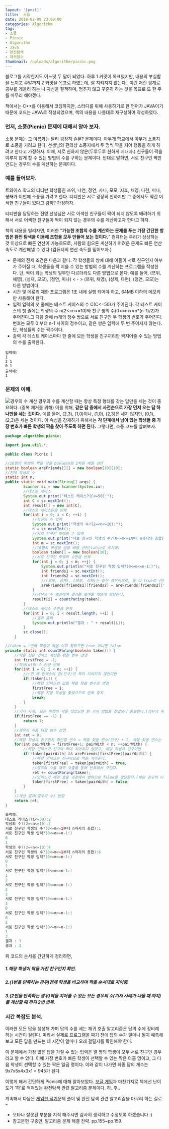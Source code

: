 ```yaml
---
layout: '[post]'
title:  소풍
date: 2018-02-09 23:00:00
categories: Algorithm
tag:
- 소풍
- Picnic
- Algorithm
- Java
- 완전탐색
- 재귀함수
thumbnail: /uploads/algorithm/picnic.png
---
```


블로그를 시작한지도 어느덧 두 달이 되었다. 하루 1 커밋이 목표였지만, 내용의 부실함을 느끼고 주말까지 2 커밋을 목표로 하였는데, 잘 지켜지지 않는다.. 이런 저런 핑계로 공부를 게을리 하는 나 자신을 질책하며, 멈추지 않고 꾸준히 하는 것을 목표로 또 한 주를 마무리 해야겠다.

책에서는 C++를 이용해서 코딩하지만, 스터디를 위해 사용하기로 한 언어가 JAVA이기 때문에 코드는 JAVA로 작성되었으며, 책의 내용을 나름대로 재구성하여 작성하였다.

### 먼저, 소풍(Picnic) 문제에 대해서 알아 보자.
소풍 문제는 그 이름과는 달리 굉장히 슬픈? 문제이다. 아무개 학교에서 아무개 소풍지로 소풍을 가려고 한다. 선생님의 편의상 소풍지에서 두 명씩 짝을 지어 행동을 하게 하려고 한다고 가정하자. 이때, 서로 친하지 않은(두루두루 친하게 지내자.) 친구들이 짝을 이루지 않게 할 수 있는 방법의 수를 구하는 문제이다. 반대로 말하면, 서로 친구인 짝만 만드는 경우의 수를 계산하는 문제이다.

### 예를 들어보자.
트와이스 학교의 티티반 학생들인 쯔위, 나연, 정연, 사나, 모모, 지효, 채영, 다현, 미나, ~~성재~~가 이번에 소풍을 가려고 한다. 티티반은 서로 굉장히 친하지만 그 중에서도 약간 어색한 친구들이 있다고 감히? 가정하자.

티티반을 담당하는 진영 선생님은 서로 어색한 친구들이 짝이 되지 않도록 배려하기 위해서 서로 어색한 친구들이 짝이 되지 않는 경우의 수를 계산하고자 한다고 하자.  

책의 내용을 빌리자면, 이러한 "**가능한 조합의 수를 계산하는 문제를 푸는 가장 간단한 방법은 완전 탐색을 이용해 조합을 모두 만들어 보는 것이다.**" 컴퓨터는 우리가 상상하는 것 이상으로 빠른 연산이 가능하므로, 사람의 힘으론 계산하기 어려운 문제도 빠른 연산 속도로 계산해낼 수 있다.(컴퓨터의 연산 속도를 믿어보자.)

- 문제의 전제 조건은 다음과 같다.
각 학생들의 쌍에 대해 이들이 서로 친구인지 여부가 주어질 때, 학생들을 짝 지을 수 있는 방법의 수를 계산하는 프로그램을 작성한다. 단, 짝이 되는 학생의 일부만 다르더라도 다른 방법으로 본다.
예를 들어, (쯔위, 채영), (성재, 모모), (정연, 미나) < - > (쯔위, 채영), (상제, 다현), (정연, 모모)는 다른 방법이다.
- 시간 및 메로리 제한
프로그램은 1초 내에 실행 되어야 하고, 64MB 이하의 메모리만 사용해야 한다.
- 입력
입력의 첫 줄에는 테스트 케이스의 수 C(C<=50)가 주어진다. 각 테스트 케이스의 첫 줄에는 학생의 수 n(2<=n<=10)와 친구 쌍의 수(0<=m<=n*(n-1)/2)가 주어진다.그 다음 줄에 m개의 정수 쌍으로 서로 친구인 두 학생의 번호가 주어진다. 번호는 모두 0 부터 n-1 사이의 정수이고, 같은 쌍은 입력에 두 번 주어지지 않는다. 단, 학생들의 수는 짝수이다.
- 출력
각 테스트 케이스마다 한 줄에 모든 학생을 친구끼리만 짝지어줄 수 있는 방법의 수를 출력한다.
```
입력예:
1
2 1
0 1
출력예:
1
```

### 문제의 이해.
![경우의 수 계산](/uploads/algorithm/picnic.png)
경우의 수를 계산할 때는 항상 특정 형태를 갖는 답만을 세는 것이 중요하다. (중복 제거를 위해) 이를 위해, **같은 답 중에서 사전순으로 가장 먼저 오는 답 하나만을 세는 것이다.**
예를 들어, (2,3), (1,0)이나, (1,0), (2,3)은 세지 않지만, (0,1), (2,3)은 세는 것이다. 이 속성을 강제하기 위해서는 **각 단계에서 남아 있는 학생들 중 가장 번호가 빠른 학생의 짝을 찾아 주도록 하면 된다.** 그렇다면, 소풍 코드를 살펴보자.
```java
package algorithm.picnic;

import java.util.*;

public class Picnic {

//10명의 학생의 짝을 담을 boolean형 2차원 배열 선언
static boolean areFriends[][] = new boolean[10][10];
//전체 학생의 수
static int n;
public static void main(String[] args) {
		Scanner sc = new Scanner(System.in);
		//테스트 케이스
		System.out.print("테스트 케이스?(C<=50):");
		int C = sc.nextInt();
		int result[] = new int[C];
		//테스트 케이스만큼 반복
		for(int i = 0; i < C; ++i) {
			//학생의 수 입력
			System.out.print("학생의 수?(2=<n<=10):");
			n = sc.nextInt();
			//서로 친구인 학생의 수 입력
			System.out.print("서로 친구인 학생의 수?(0<=m<=1부터 n까지의 총합):");
			int m = sc.nextInt();
			//10명의 학생을 담을 배열 선언(false로 초기화)
			boolean taken[] = new boolean[10];
			//서로 친구인 학생의 수만큼 반복
			for(int j = 0; j < m; ++j) {
				System.out.println("서로 친구인 학생 입력?(0<=m<=n-1:)");
				int friends1 = sc.nextInt();
				int friends2 = sc.nextInt();
				//(모모, 성재), (모모, 성재)는 같은 경우이므로, 둘 다 true로 선언.
				areFriends[friends1][friends2] = areFriends[friends2][friends1] = true;
			}
			//경우의 수 계산하여 결과를 보여줄 배열에 할당한다.
			result[i] = countParing(taken);
		}
		//테스트 케이스 수만큼 반복
		for(int i = 0; i < result.length; ++i) {
			//결과 출력
			System.out.println("결과 : " + result[i]);
		}
		sc.close();
	}

//taken = i번째 학생이 짝을 이미 찾았으면 true 아니면 false
private static int countParing(boolean taken[]) {
	//짝을 찾은 인덱스 계산을 위한 변수 선언
	int firstFree = -1;
	//학생(n)의 수 만큼 반복
	for(int i = 0; i < n; ++i) {
		//i번 째 인덱스의 값(친구)이 짝이 지어지지 않았다면
		if(!taken[i]) {
			//해당 인덱스의 값을 짝을 찾을 변수로 변경
			firstFree = i;
			//짝을 지을 학생을 찾았으므로 반복 중지
			break;
		}
	}
	//기저 사례: 모든 학생이 짝을 찾았으면 한 가지 방법을 찾았으니 종료한다.(경우의 수 하나 찾음!)
	if(firstFree == -1) {
		return 1;
	}
	//경우의 수를 더할 변수 선언
	int ret = 0;
	//해당 학생과 친구인지 확인할 변수 = 짝을 찾을 변수(친구) + 1, 짝을 찾을 변수는 전체 학생의 수 만큼 반복
	for(int pairWith = firstFree+1; pairWith < n; ++pairWith) {
		//해당 인덱스가 친구와 짝이 지어지지 않았고, 해당 학생과 친구이면
		if(!taken[pairWith] && areFriends[firstFree][pairWith]) {
			//해당 인덱스는 친구이므로 짝을 지어준다.
			taken[firstFree] = taken[pairWith] = true;
			//경우의 수를 재귀 호출를 통해 반복해서 구한다.
			ret += countParing(taken);
			//인덱스가 재귀 호출 과정에서 변하므로 false를 할당한다.(해당 친구의 다음 짝을 계산해야 하므로)
			taken[firstFree] = taken[pairWith] = false;
		}
	}
	//계산 결과(경우의 수) 반환
	return ret;
}

출력예:
테스트 케이스?(C<=50):2
학생의 수?(2=<n<=10):2
서로 친구인 학생의 수?(0<=m<=1부터 n까지의 총합):1
서로 친구인 학생 입력?(0<=m<=n-1:)
0
1
학생의 수?(2=<n<=10):4
서로 친구인 학생의 수?(0<=m<=1부터 n까지의 총합):6
서로 친구인 학생 입력?(0<=m<=n-1:)
0
1
서로 친구인 학생 입력?(0<=m<=n-1:)
1
2
서로 친구인 학생 입력?(0<=m<=n-1:)
2
3
서로 친구인 학생 입력?(0<=m<=n-1:)
3
0
서로 친구인 학생 입력?(0<=m<=n-1:)
0
2
서로 친구인 학생 입력?(0<=m<=n-1:)
1
3
결과 : 1
결과 : 3
```
위 코드의 순서를 간단하게 정리하면,
##### 1.해당 학생이 짝을 가진 친구인지 확인.
##### 2.(1번을 만족하는 경우)전체 학생을 비교하며 짝을 순서대로 지어줌.
##### 3.(2번을 만족하는 경우)짝을 지어줄 수 있는 모든 경우의 수(기저 사례가 나올 때 까지)를 계산할 때 까지 2번 반복.

### 시간 복잡도 분석.
이러한 모든 답을 생성해 가며 답의 수를 세는 재귀 호출 알고리즘은 답의 수에 정비례 하는 시간이 걸린다. 따라서 실제로 프로그램을 짜기 전에 답의 수가 얼마나 될지 예측해 보고 모든 답을 만드는 데 시간이 얼마나 오래 걸릴지를 확인해야 한다.

이 문제에서 가장 많은 답을 가질 수 있는 입력은 열 명의 학생이 모두 서로 친구인 경우라고 할 수 있다. 이때 가장 번호가 빠른 학생이 선택할 수 있는 짝은 아홉 명이고, 그 다음 학생이 선택할 수 있는 짝은 일곱 명이다. 이와 같이 나가면 최종 답의 개수는 9x7x5x4x3x1 = 945가 된다.

이렇게 해서 간단하게 Picnic에 대해 알아보았다. [보글 게임](https://seongjaemoon.github.io/2018/01/27/algorithmBoggleGame/)과 마찬가지로 책에선 난이도가 '하'로 적혀있는 완전탐색 관련 알고리즘 문제이다. 하..후..

계속해서 다음은 [게임판 덮기](https://seongjaemoon.github.io/2018/02/18/algorithmBoardCover/)문제 풀이 및 완전 탐색 관련 알고리즘을 마무리 하는 걸로~

* 오타나 잘못된 부분을 지적 해주시면 감사히 생각하고 수정토록 하겠습니다 :)
* 참고문헌
구종만, 알고리즘 문제 해결 전략. pp.155~pp.159.
